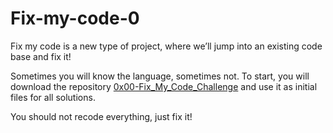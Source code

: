 # Fix-my-code-0
Fix my code is a new type of project, where we’ll jump into an existing code base and fix it!

Sometimes you will know the language, sometimes not.
To start, you will download the repository [0x00-Fix_My_Code_Challenge](https://github.com/alx-tools/0x00-Fix_My_Code_Challenge) and use it as initial files for all solutions.

You should not recode everything, just fix it!
